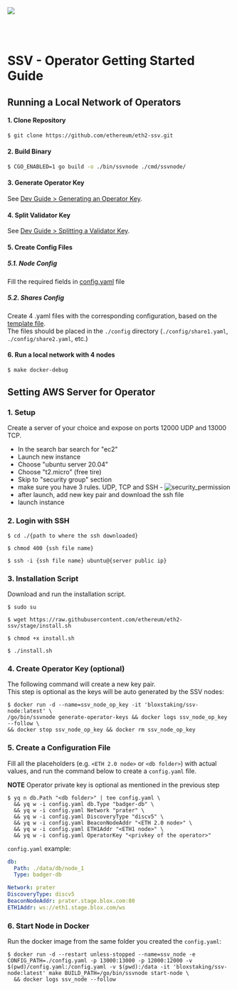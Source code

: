 [<img src="./resources/bloxstaking_header_image.png" >](https://www.bloxstaking.com/)

<br>
<br>

# SSV - Operator Getting Started Guide

## Running a Local Network of Operators

#### 1. Clone Repository

```bash
$ git clone https://github.com/ethereum/eth2-ssv.git
```

#### 2. Build Binary

```bash
$ CGO_ENABLED=1 go build -o ./bin/ssvnode ./cmd/ssvnode/
```

#### 3. Generate Operator Key

See [Dev Guide > Generating an Operator Key](./DEV_GUIDE.md#generating-an-operator-key).

#### 4. Split Validator Key

See [Dev Guide > Splitting a Validator Key](./DEV_GUIDE.md#splitting-a-validator-key).

#### 5. Create Config Files

  ##### 5.1. Node Config

  Fill the required fields in [config.yaml](../config/config.yaml) file

  ##### 5.2. Shares Config

  Create 4 .yaml files with the corresponding configuration, based on the [template file](../config/example_share.yaml). \
  The files should be placed in the `./config` directory (`./config/share1.yaml`, `./config/share2.yaml`, etc.)

#### 6. Run a local network with 4 nodes
```bash
$ make docker-debug 
```

## Setting AWS Server for Operator

### 1. Setup

Create a server of your choice and expose on ports 12000 UDP and 13000 TCP.
- In the search bar search for "ec2"
- Launch new instance
- Choose "ubuntu server 20.04"
- Choose "t2.micro" (free tire)
- Skip to "security group" section
- make sure you have 3 rules. UDP, TCP and SSH -
  ![security_permission](./resources/security_permission.png)
- after launch, add new key pair and download the ssh file
- launch instance

### 2. Login with SSH

```
$ cd ./{path to where the ssh downloaded}

$ chmod 400 {ssh file name}

$ ssh -i {ssh file name} ubuntu@{server public ip}
```

### 3. Installation Script

Download and run the installation script.

```
$ sudo su

$ wget https://raw.githubusercontent.com/ethereum/eth2-ssv/stage/install.sh

$ chmod +x install.sh

$ ./install.sh
```

### 4. Create Operator Key (optional)

The following command will create a new key pair. \
This step is optional as the keys will be auto generated by the SSV nodes:

```
$ docker run -d --name=ssv_node_op_key -it 'bloxstaking/ssv-node:latest' \
/go/bin/ssvnode generate-operator-keys && docker logs ssv_node_op_key --follow \
&& docker stop ssv_node_op_key && docker rm ssv_node_op_key
```

### 5. Create a Configuration File

Fill all the placeholders (e.g. `<ETH 2.0 node>` or `<db folder>`) with actual values,
and run the command below to create a `config.yaml` file.

**NOTE** Operator private key is optional as mentioned in the previous step

```
$ yq n db.Path "<db folder>" | tee config.yaml \
  && yq w -i config.yaml db.Type "badger-db" \
  && yq w -i config.yaml Network "prater" \
  && yq w -i config.yaml DiscoveryType "discv5" \
  && yq w -i config.yaml BeaconNodeAddr "<ETH 2.0 node>" \
  && yq w -i config.yaml ETH1Addr "<ETH1 node>" \
  && yq w -i config.yaml OperatorKey "<privkey of the operator>"
```

`config.yaml` example:

```yaml
db:
  Path: ./data/db/node_1
  Type: badger-db

Network: prater
DiscoveryType: discv5
BeaconNodeAddr: prater.stage.blox.com:80
ETH1Addr: ws://eth1.stage.blox.com/ws
```

### 6. Start Node in Docker

Run the docker image from the same folder you created the `config.yaml`:

```
$ docker run -d --restart unless-stopped --name=ssv_node -e CONFIG_PATH=./config.yaml -p 13000:13000 -p 12000:12000 -v $(pwd)/config.yaml:/config.yaml -v $(pwd):/data -it 'bloxstaking/ssv-node:latest' make BUILD_PATH=/go/bin/ssvnode start-node \
  && docker logs ssv_node --follow
```
